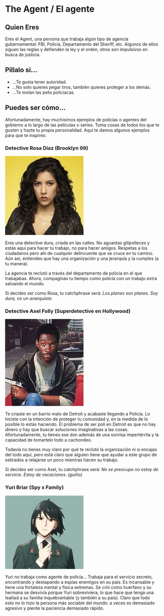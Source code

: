 # The Agent / El agente

## Quien Eres

Eres el Agent, una persona que trabaja algún tipo de agencia gubernamental: FBI, Policía, Departamento del Sheriff, etc. Algunos de ellos siguen las reglas y defienden la ley y el orden, otros son impulsivos en busca de justicia.


## Pillalo si...
- ...Te gusta tener autoridad.
- ...No solo quieres pegar tiros, también quieres proteger a los demás.
- ...Te molan las pelis policiacas.

## Puedes ser cómo...
Afortunadamente, hay muchísimos ejemplos de policías o agentes del gobierno a lo largo de las películas o series. Toma cosas de todos los que te gusten y hazte tu propia personalidad. Aquí te damos algunos ejemplos para que te inspires:


### Detective Rosa Díaz (Brooklyn 99)

![Rosa](./imgs/Rosadiaz.jpg)

Eres una detective dura, criada en las calles. No aguantas gilipolleces y estás aquí para hacer tu trabajo, no para hacer amigos. Respetas a los ciudadanos pero ahi de cualquier delincuente que se cruce en tu camino. Aún así, entiendes que hay una organización y una jerarquía y la cumples (a tu manera).

La agencia te reclutó a través del departamento de policía en el que trabajabas. Ahora, compaginas tu tiempo como policía con un trabajo extra salvando el mundo.

Si decides ser como Rosa, tu catchphrase será: *Los planes son planes. Soy dura, no un anarquista.*

### Detective Axel Folly (Superdetective en Hollywood)

![Axel](./imgs/axelFolly.jpg)

Te criaste en un barrio malo de Detroit y acabaste llegando a Policía. Lo hiciste con la intención de proteger tu comunidad y, en la medida de lo posible lo estás haciendo. El problema de ser poli en Detroit es que no hay dinero y hay que buscar soluciones imaginativas a las cosas. Afortunadamente, tu tienes ese don además de una sonrisa impertérrita y la capacidad de tomartelo todo a cachondeo.

Todavía no tienes muy claro por qué te reclutó la organización ni si encajas del todo aquí, pero está claro que alguien tiene que ayudar a este grupo de estirados a relajarse un poco mientras hacen su trabajo.

Si decides ser como Axel, tu catchphrase será: *No se preocupe no estoy de servicio. Estoy de vacaciones. (guiño)*

### Yuri Briar (Spy x Family)

![Yuri](./imgs/YuriBriar.jpg)

Yuri no trabaja como agente de policía... Trabaja para el servicio secreto, encontrando y destapando a espías enemigos en su país. Es incansable y tiene una fortaleza mental y física extremas. Se crió como huérfano y su hermana se desvivía porque Yuri sobreviviera, lo que hace que tenga una lealtad a su familia inquebrantable (y también a su país). Claro que todo esto no lo hizo la persona más sociable del mundo: a veces es demasiado agresivo y pierde la paciencia demasiado rápido.


<!---
### Sgt. Roger Murtaugh (Arma letal)

![Sgt. Roger Murtaugh](./imgs/roger-murtaugh.png)

Eres un buen policia y aunque prefieres resolver los conflictos siguiendo las reglas, eres flexible si el bien comun lo requiere. A punto de jubilarte, hace unos años fuiste reclutado por la agencia ya que te involucraste en un incidente y te viste obligado a abandonar tu identidad y tu familia a la que echas de menos.

Debido a tu experiencia, tu papel principal en el equipo sera el de liderarlos.

Si decides ser como el Sgt. Murtaugh, tu catchphrase será: *Estoy demasiado viejo para esta mierda*


### Dana Scully (Expediente X)

![Dana Scully](./imgs/dana-scully.jpg)

Eres una agente especial del FBI que en este momento se encuentra dando apoyo a la agencia. Si bien eres exceptica en lo referente a asuntos paranormales, tu paso por los *Expedientes X* te ha llevado a cuestionarlo.

Aunque tienes estudios de grado en fisica y en medicina, decidiste alistarte al FBI porque te parecio mas interesante.

Si decides ser como Dana Scully, tu catchphrase será: *La verdad está ahí afuera, pero también las mentiras.*
<!---
